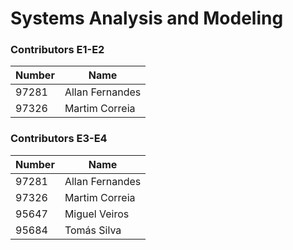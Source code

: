 # Systems Analysis and Modeling



### Contributors E1-E2

| Number | Name              | 
|--------|-------------------|
| 97281  | Allan Fernandes   |
| 97326	 | Martim Correia    |


### Contributors E3-E4

| Number | Name              | 
|--------|-------------------|
| 97281  | Allan Fernandes   |
| 97326	 | Martim Correia    |
| 95647	 | Miguel Veiros     |
| 95684	 | Tomás Silva       |